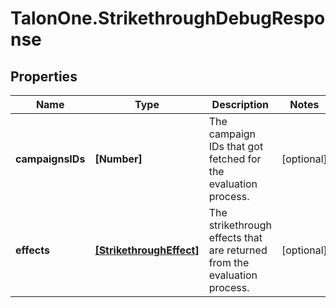 # TalonOne.StrikethroughDebugResponse

## Properties

Name | Type | Description | Notes
------------ | ------------- | ------------- | -------------
**campaignsIDs** | **[Number]** | The campaign IDs that got fetched for the evaluation process. | [optional] 
**effects** | [**[StrikethroughEffect]**](StrikethroughEffect.md) | The strikethrough effects that are returned from the evaluation process. | [optional] 


